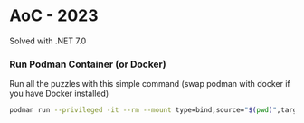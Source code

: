# AoC - 2023
Solved with .NET 7.0

### Run Podman Container (or Docker)
Run all the puzzles with this simple command (swap podman with docker if you have Docker installed)
```sh
podman run --privileged -it --rm --mount type=bind,source="$(pwd)",target=/App mcr.microsoft.com/dotnet/sdk:7.0 dotnet run --project App
```

